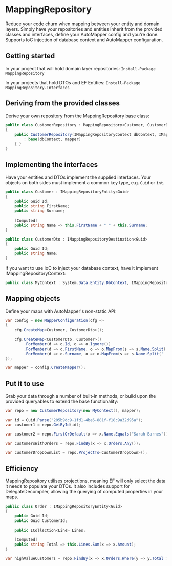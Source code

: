 # MappingRepository

Reduce your code churn when mapping between your entity and domain layers. Simply have your repositories and entities inherit from the provided classes and interfaces, define your AutoMapper config and you're done. Supports IoC injection of database context and AutoMapper configuration.

## Getting started
In your project that will hold domain layer repositories:
`Install-Package MappingRepository`

In your projects that hold DTOs and EF Entities:
`Install-Package MappingRepository.Interfaces`

## Deriving from the provided classes
Derive your own repository from the MappingRepository base class:
```csharp
public class CustomerRepository : MappingRepository<Customer, CustomerDto, Guid>
{
    public CustomerRepository(IMappingRepositoryContext dbContext, IMapper mapper)
        : base(dbContext, mapper)
    { }
}
```

## Implementing the interfaces
Have your entities and DTOs implement the supplied interfaces. Your objects on both sides must implement a common key type, e.g. `Guid` or `int`.
```csharp
public class Customer : IMappingRepositoryEntity<Guid>
{
    public Guid Id;
    public string FirstName;
    public string Surname;
    
    [Computed]
    public string Name => this.FirstName + " " + this.Surname;
}

public class CustomerDto : IMappingRepositoryDestination<Guid>
{
    public Guid Id;
    public string Name;
}
```

If you want to use IoC to inject your database context, have it implement IMappingRepositoryContext:
```csharp
public class MyContext : System.Data.Entity.DbContext, IMappingRepositoryContext
```

## Mapping objects
Define your maps with AutoMapper's non-static API:
```csharp
var config = new MapperConfiguration(cfg =>
{
    cfg.CreateMap<Customer, CustomerDto>();
    
    cfg.CreateMap<CustomerDto, Customer>()
        .ForMember(d => d.Id, o => o.Ignore())
        .ForMember(d => d.FirstName, o => o.MapFrom(s => s.Name.Split(' ')[0]))
        .ForMember(d => d.Surname, o => o.MapFrom(s => s.Name.Split(' ')[1]));
});

var mapper = config.CreateMapper();
```

## Put it to use
Grab your data through a number of built-in methods, or build upon the provided queryables to extend the base functionality:
```csharp
var repo = new CustomerRepository(new MyContext(), mapper);

var id = Guid.Parse("205b9dc9-1fd1-4be6-881f-f18c9a32d95a");
var customer1 = repo.GetById(id);

var customer2 = repo.FirstOrDefault(x => x.Name.Equals("Sarah Barnes"));

var customersWithOrders = repo.FindBy(x => x.Orders.Any());

var customerDropDownList = repo.ProjectTo<CustomerDropDown>();
```

## Efficiency
MappingRepository utilises projections, meaning EF will only select the data it needs to populate your DTOs. It also includes support for DelegateDecompiler, allowing the querying of computed properties in your maps.

```csharp
public class Order : IMappingRepositoryEntity<Guid>
{
    public Guid Id;
    public Guid CustomerId;
    
    public ICollection<Line> Lines;
    
    [Computed]
    public string Total => this.Lines.Sum(x => x.Amount);
}
```

```csharp
var highValueCustomers = repo.FindBy(x => x.Orders.Where(y => y.Total > 1000), i => i.Orders.Select(x => x.Lines));
```
